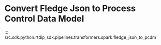# Convert Fledge Json to Process Control Data Model
::: src.sdk.python.rtdip_sdk.pipelines.transformers.spark.fledge_json_to_pcdm